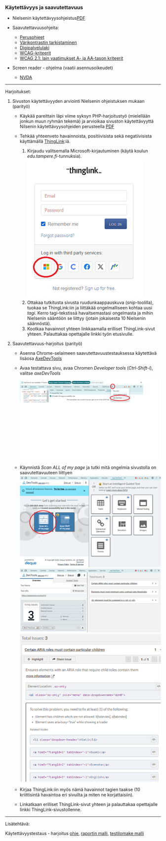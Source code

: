 ### Käytettävyys ja saavutettavuus

- Nielsenin käytettävyysohjeistus[PDF](https://otredu.github.io/docs/nielsen.pdf)

- Saavutettavuusohjeita:

    -  [Perusohjeet](https://saavutettavuusopas.fi/saavutettavuus-ja-kaytettavyys/)
    -  [Värikontrastin tarkistaminen](https://saavutettavuusopas.fi/tarkista-varikontrasti-helposti/)
    -  [Digipalvelulaki](https://www.saavutettavuusvaatimukset.fi/digipalvelulain-vaatimukset/)
    -  [WCAG-kriteerit](https://www.saavutettavuusvaatimukset.fi/digipalvelulain-vaatimukset/tietoa-wcag-kriteereista/)
    - [WCAG 2.1: lain vaatimukset A- ja AA-tason kriteerit](https://www.saavutettavuusvaatimukset.fi/digipalvelulain-vaatimukset/wcag-2-1/)

- Screen reader - ohjelma (vaatii asennusoikeudet)
    - [NVDA](https://www.nvaccess.org/download/)

---
Harjoitukset:

1. Sivuston käytettävyyden arviointi Nielsenin ohjeistuksen mukaan (parityö)

    - Käykää pareittain läpi viime syksyn PHP-harjoitustyö (mielellään jonkun muun ryhmän tekemä) ja arvioikaa sivuston käytettävyyttä Nilsenin käytettävyysohjeiden perusteella [PDF](https://otredu.github.io/docs/nielsen.pdf)

    - Tehkää yhteenveto havainnoista, positiivisista sekä negatiivisista käyttämällä [ThingLink](https://www.thinglink.com/):iä.
        1. Kirjaudu valitsemalla Microsoft-kirjautuminen (käytä koulun *edu.tampere.fi*-tunnuksia). 
        ![mskirjautuminen](./img/thinglink.png)
        2. Ottakaa tutkitusta sivusta ruudunkaappauskuva (*snip*-toolilla), tuokaa se ThingLink:iin ja liittäkää ongelmalliseen kohtaa uusi *tagi*. Kerro tagi-tekstissä havaitsemastasi ongelmasta ja mihin Nielsenin sääntöön se liittyy (jotain jokaisesta 10 Nielsenin säännöstä).
        3. Kootkaa havainnot yhteen linkkaamalla erilliset ThingLink-sivut yhteen. Palauttakaa opettajalle linkki työn etusivulle.

2. Saavutettavuus-harjoitus (parityö)

    - Asenna Chrome-selaimeen saavutettavuustestauksessa käytettävä lisäosa [AxeDevTools](https://chromewebstore.google.com/detail/axe-devtools-web-accessib/lhdoppojpmngadmnindnejefpokejbdd)

    - Avaa testattava sivu, avaa Chromen *Developer tools* (*Ctrl-Shift-i*), valitse *axeDevTools*

        ![axedevtoolls](./img/axedevtools.png)
    - Käynnistä *Scan ALL of my page* ja tutki mitä ongelmia sivustolla on saavutettavuuteen liittyen
        ![axedevtools/scanall](./img/axedevtools2.png)
        ![axedevtools/totalissues](./img/axedevtools3.png)
        ![axedevtools/details](./img/axedevtools4.png)

    - Kirjaa ThingLink:iin myös nämä havainnot tagien taakse (10 kriittisintä havaintoa eri sivuilta ja miten ne korjattaisiin). 

    - Linkatkaan erilliset ThingLink-sivut yhteen ja palauttakaa opettajalle linkki ThingLink-sivustollenne.

--- 
Lisätehtävä:

Käytettävyystestaus - harjoitus [ohje](https://otredu.github.io/docs/kaytettavyystestaus_ohje.pdf), [raportin malli](https://otredu.github.io/docs/kaytettavyystestaus_raportti_esim.pdf), [testilomake malli](https://forms.office.com/Pages/ResponsePage.aspx?id=M9Bc85cb2EyN5Fb9SCc54WsSyi1-z3pJnm3SqkRCtihUMFlLRk5XNEYzN0NNVDgxOE1SWFZXQU1YNi4u)